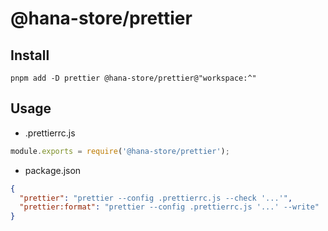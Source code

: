 # @hana-store/prettier
## Install
```
pnpm add -D prettier @hana-store/prettier@"workspace:^"
```
## Usage
- .prettierrc.js
```js
module.exports = require('@hana-store/prettier');
```
- package.json
```json
{
  "prettier": "prettier --config .prettierrc.js --check '...'",
  "prettier:format": "prettier --config .prettierrc.js '...' --write"
}
```